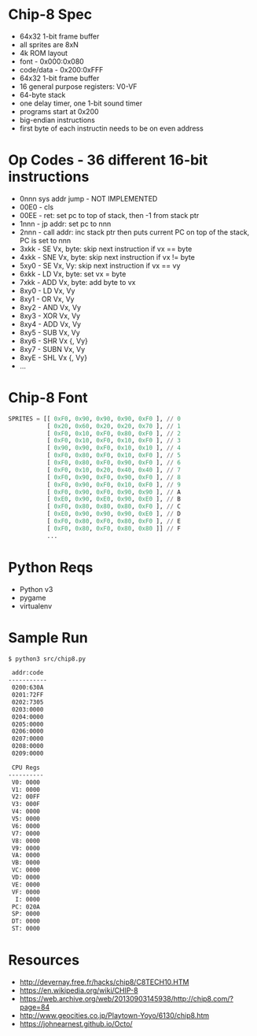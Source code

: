 # Chip-8 Spec
 - 64x32 1-bit frame buffer
 - all sprites are 8xN
 - 4k ROM layout
 - font - 0x000:0x080
 - code/data - 0x200:0xFFF
 - 64x32 1-bit frame buffer
 - 16 general purpose registers: V0-VF
 - 64-byte stack
 - one delay timer, one 1-bit sound timer
 - programs start at 0x200
 - big-endian instructions
 - first byte of each instructin needs to be on even address

# Op Codes - 36 different 16-bit instructions
- 0nnn sys addr jump - NOT IMPLEMENTED
- 00E0 - cls
- 00EE - ret: set pc to top of stack, then -1 from stack ptr
- 1nnn - jp addr: set pc to nnn
- 2nnn - call addr: inc stack ptr then puts current PC on top of the stack, PC is set to nnn
- 3xkk - SE Vx, byte: skip next instruction if vx == byte
- 4xkk - SNE Vx, byte: skip next instruction if vx != byte
- 5xy0 - SE Vx, Vy: skip next instruction if vx == vy
- 6xkk - LD Vx, byte: set vx = byte
- 7xkk - ADD Vx, byte: add byte to vx
- 8xy0 - LD Vx, Vy
- 8xy1 - OR Vx, Vy
- 8xy2 - AND Vx, Vy
- 8xy3 - XOR Vx, Vy
- 8xy4 - ADD Vx, Vy
- 8xy5 - SUB Vx, Vy
- 8xy6 - SHR Vx {, Vy}
- 8xy7 - SUBN Vx, Vy
- 8xyE - SHL Vx {, Vy}
- ...

# Chip-8 Font
```python
SPRITES = [[ 0xF0, 0x90, 0x90, 0x90, 0xF0 ], // 0
           [ 0x20, 0x60, 0x20, 0x20, 0x70 ], // 1
           [ 0xF0, 0x10, 0xF0, 0x80, 0xF0 ], // 2
           [ 0xF0, 0x10, 0xF0, 0x10, 0xF0 ], // 3
           [ 0x90, 0x90, 0xF0, 0x10, 0x10 ], // 4
           [ 0xF0, 0x80, 0xF0, 0x10, 0xF0 ], // 5
           [ 0xF0, 0x80, 0xF0, 0x90, 0xF0 ], // 6
           [ 0xF0, 0x10, 0x20, 0x40, 0x40 ], // 7
           [ 0xF0, 0x90, 0xF0, 0x90, 0xF0 ], // 8
           [ 0xF0, 0x90, 0xF0, 0x10, 0xF0 ], // 9
           [ 0xF0, 0x90, 0xF0, 0x90, 0x90 ], // A
           [ 0xE0, 0x90, 0xE0, 0x90, 0xE0 ], // B
           [ 0xF0, 0x80, 0x80, 0x80, 0xF0 ], // C
           [ 0xE0, 0x90, 0x90, 0x90, 0xE0 ], // D
           [ 0xF0, 0x80, 0xF0, 0x80, 0xF0 ], // E
           [ 0xF0, 0x80, 0xF0, 0x80, 0x80 ]] // F
           ...
```

# Python Reqs
 - Python v3
 - pygame
 - virtualenv

# Sample Run
```bash
$ python3 src/chip8.py

 addr:code
-----------
 0200:630A
 0201:72FF
 0202:7305
 0203:0000
 0204:0000
 0205:0000
 0206:0000
 0207:0000
 0208:0000
 0209:0000

 CPU Regs
----------
 V0: 0000
 V1: 0000
 V2: 00FF
 V3: 000F
 V4: 0000
 V5: 0000
 V6: 0000
 V7: 0000
 V8: 0000
 V9: 0000
 VA: 0000
 VB: 0000
 VC: 0000
 VD: 0000
 VE: 0000
 VF: 0000
  I: 0000
 PC: 020A
 SP: 0000
 DT: 0000
 ST: 0000
 ```
 
 # Resources
 - http://devernay.free.fr/hacks/chip8/C8TECH10.HTM
 - https://en.wikipedia.org/wiki/CHIP-8
 - https://web.archive.org/web/20130903145938/http://chip8.com/?page=84
 - http://www.geocities.co.jp/Playtown-Yoyo/6130/chip8.htm
 - https://johnearnest.github.io/Octo/
